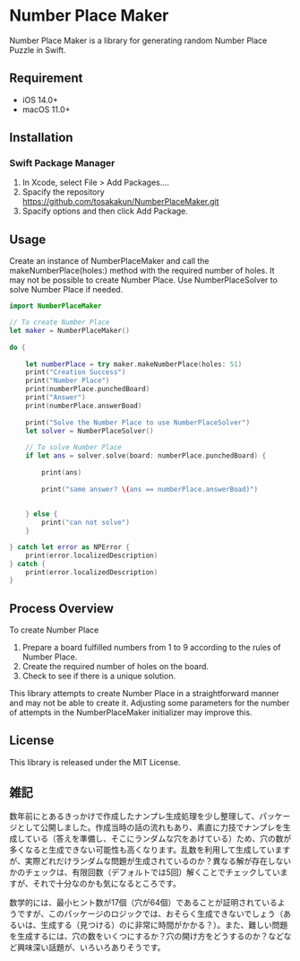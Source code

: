 # Number Place Maker

Number Place Maker is a library for generating random Number Place Puzzle in Swift.

## Requirement

- iOS 14.0+
- macOS 11.0+

## Installation

### Swift Package Manager

1. In Xcode, select File > Add Packages....
1. Spacify the repository https://github.com/tosakakun/NumberPlaceMaker.git
1. Spacify options and then click Add Package.

## Usage

Create an instance of NumberPlaceMaker and call the makeNumberPlace(holes:) method with the required number of holes. It may not be possible to create Number Place. Use NumberPlaceSolver to solve Number Place if needed. 

```Swift
import NumberPlaceMaker

// To create Number Place
let maker = NumberPlaceMaker()
    
do {
        
    let numberPlace = try maker.makeNumberPlace(holes: 51)
    print("Creation Success")
    print("Number Place")
    print(numberPlace.punchedBoard)
    print("Answer")
    print(numberPlace.answerBoad)
        
    print("Solve the Number Place to use NumberPlaceSolver")
    let solver = NumberPlaceSolver()
    
    // To solve Number Place
    if let ans = solver.solve(board: numberPlace.punchedBoard) {
            
        print(ans)
            
        print("same answer? \(ans == numberPlace.answerBoad)")
            
            
    } else {
        print("can not solve")
    }

} catch let error as NPError {
    print(error.localizedDescription)
} catch {
    print(error.localizedDescription)
}
```

## Process Overview

To create Number Place

1. Prepare a board fulfilled numbers from 1 to 9 according to the rules of Number Place.
1. Create the required number of holes on the board.
1. Check to see if there is a unique solution.

This library attempts to create Number Place in a straightforward manner and may not be able to create it. Adjusting some parameters for the number of attempts in the NumberPlaceMaker initializer may improve this.

## License

This library is released under the MIT License.

## 雑記
数年前にとあるきっかけで作成したナンプレ生成処理を少し整理して、パッケージとして公開しました。作成当時の話の流れもあり、素直に力技でナンプレを生成している（答えを準備し、そこにランダムな穴をあけている）ため、穴の数が多くなると生成できない可能性も高くなります。乱数を利用して生成していますが、実際どれだけランダムな問題が生成されているのか？異なる解が存在しないかのチェックは、有限回数（デフォルトでは5回）解くことでチェックしていますが、それで十分なのかも気になるところです。

数学的には、最小ヒント数が17個（穴が64個）であることが証明されているようですが、このパッケージのロジックでは、おそらく生成できないでしょう（あるいは、生成する（見つける）のに非常に時間がかかる？）。また、難しい問題を生成するには、穴の数をいくつにするか？穴の開け方をどうするのか？などなど興味深い話題が、いろいろありそうです。
